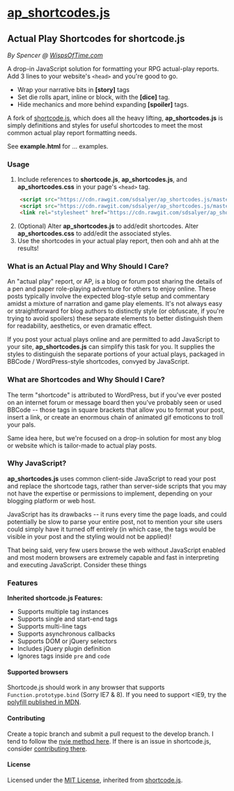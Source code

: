 # [ap_shortcodes.js](https://github.com/sdsalyer/ap_shortcodes.js)
## Actual Play Shortcodes for shortcode.js
_By Spencer @ [WispsOfTime.com](http://wispsoftime.com)_

A drop-in JavaScript solution for formatting your RPG actual-play reports. Add 3 lines to your website's `<head>` and you're good to go.

* Wrap your narrative bits in **[story]** tags
* Set die rolls apart, inline or block, with the **[dice]** tag.
* Hide mechanics and more behind expanding **[spoiler]** tags.

A fork of [shortcode.js](https://github.com/nicinabox/shortcode.js), which does all the heavy lifting, **ap_shortcodes.js** is simply definitions and styles for useful shortcodes to meet the most common actual play report formatting needs.

See **example.html** for ... examples.

### Usage

1. Include references to **shortcode.js**, **ap_shortcodes.js**, and **ap_shortcodes.css** in your page's `<head>` tag.

```html
    <script src="https://cdn.rawgit.com/sdsalyer/ap_shortcodes.js/master/js/shortcode.js"></script>
    <script src="https://cdn.rawgit.com/sdsalyer/ap_shortcodes.js/master/js/ap_shortcodes.js"></script>
    <link rel="stylesheet" href="https://cdn.rawgit.com/sdsalyer/ap_shortcodes.js/master/css/ap_shortcodes.css">
```

2. (Optional) Alter **ap_shortcodes.js** to add/edit shortcodes. Alter **ap_shortcodes.css** to add/edit the associated styles.
3. Use the shortcodes in your actual play report, then ooh and ahh at the results!

### What is an Actual Play and Why Should I Care?

An "actual play" report, or AP, is a blog or forum post sharing the details of a pen and paper role-playing adventure for others to enjoy online. These posts typically involve the expected blog-style setup and commentary amidst a mixture of narration and game play elements. It's not always easy or straightforward for blog authors to distinctly style (or obfuscate, if you're trying to avoid spoilers) these separate elements to better distinguish them for readability, aesthetics, or even dramatic effect.

If you post your actual plays online and are permitted to add JavaScript to your site, **ap_shortcodes.js** can simplify this task for you. It supplies the styles to distinguish the separate portions of your actual plays, packaged in BBCode / WordPress-style shortcodes, convyed by JavaScript.

### What are Shortcodes and Why Should I Care?

The term "shortcode" is attributed to WordPress, but if you've ever posted on an internet forum or message board then you've probably seen or used BBCode -- those tags in square brackets that allow you to format your post, insert a link, or create an enormous chain of animated gif emoticons to troll your pals.

Same idea here, but we're focused on a drop-in solution for most any blog or website which is tailor-made to actual play posts.

### Why JavaScript?

**ap_shortcodes.js** uses common client-side JavaScript to read your post and replace the shortcode tags, rather than server-side scripts that you may not have the expertise or permissions to implement, depending on your blogging platform or web host.

JavaScript has its drawbacks -- it runs every time the page loads, and could potentially be slow to parse your entire post, not to mention your site users could simply have it turned off entirely (in which case, the tags would be visible in your post and the styling would not be applied)!

That being said, very few users browse the web without JavaScript enabled and most modern browsers are extremely capable and fast in interpreting and executing JavaScript. Consider these things
  
### Features

**Inherited shortcode.js Features:**

* Supports multiple tag instances
* Supports single and start-end tags
* Supports multi-line tags
* Supports asynchronous callbacks
* Supports DOM or jQuery selectors
* Includes jQuery plugin definition
* Ignores tags inside `pre` and `code`

#### Supported browsers

Shortcode.js should work in any browser that supports `Function.prototype.bind` (Sorry IE7 & 8). If you need to support <IE9, try the [polyfill published in MDN](https://developer.mozilla.org/en-US/docs/Web/JavaScript/Reference/Global_Objects/Function/bind#Compatibility).

#### Contributing

Create a topic branch and submit a pull request to the develop branch. I tend to follow the [nvie method here](http://nvie.com/posts/a-successful-git-branching-model/).
If there is an issue in shortcode.js, consider [contributing there](https://github.com/nicinabox/shortcode.js/blob/master/CONTRIBUTING.md).

#### License
Licensed under the [MIT License](https://opensource.org/licenses/MIT), inherited from [shortcode.js](https://github.com/nicinabox/shortcode.js).
